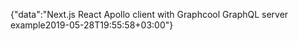 {"data":"Next.js React Apollo client with Graphcool GraphQL server example2019-05-28T19:55:58+03:00"}
